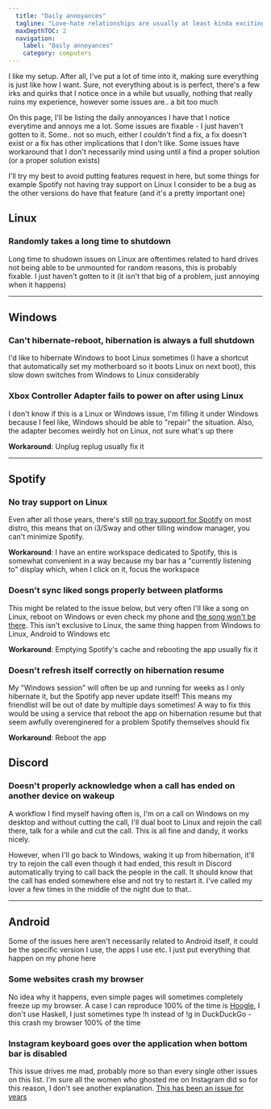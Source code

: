 ```yaml
---
  title: "Daily annoyances"
  tagline: "Love-hate relationships are usually at least kinda excitings, not so much here"
  maxDepthTOC: 2
  navigation:
    label: "Daily annoyances"
    category: computers
---
```


I like my setup. After all, I've put a lot of time into it, making sure everything is just like how I want. Sure, not everything about is is perfect, there's a few irks and quirks that I notice once in a while but usually, nothing that really ruins my experience, however some issues are.. a bit too much

On this page, I'll be listing the daily annoyances I have that I notice everytime and annoys me a lot. Some issues are fixable - I just haven't gotten to it. Some.. not so much, either I couldn't find a fix, a fix doesn't exist or a fix has other implications that I don't like. Some issues have workaround that I don't necessarily mind using until a find a proper solution (or a proper solution exists)

I'll try my best to avoid putting features request in here, but some things for example Spotify not having tray support on Linux I consider to be a bug as the other versions do have that feature (and it's a pretty important one)

## Linux

### Randomly takes a long time to shutdown

Long time to shudown issues on Linux are oftentimes related to hard drives not being able to be unmounted for random reasons, this is probably fixable. I just haven't gotten to it (it isn't that big of a problem, just annoying when it happens)

---

## Windows

### Can't hibernate-reboot, hibernation is always a full shutdown

I'd like to hibernate Windows to boot Linux sometimes (I have a shortcut that automatically set my motherboard so it boots Linux on next boot), this slow down switches from Windows to Linux considerably

### Xbox Controller Adapter fails to power on after using Linux

I don't know if this is a Linux or Windows issue, I'm filling it under Windows because I feel like, Windows should be able to "repair" the situation. Also, the adapter becomes weirdly hot on Linux, not sure what's up there

**Workaround**: Unplug replug usually fix it

---

## Spotify

### No tray support on Linux

Even after all those years, there's still [no tray support for Spotify](https://community.spotify.com/t5/Desktop-Linux/Cannot-minimize-to-tray-on-Linux/td-p/1703131) on most distro, this means that on i3/Sway and other tilling window manager, you can't minimize Spotify.

**Workaround**: I have an entire workspace dedicated to Spotify, this is somewhat convenient in a way because my bar has a "currently listening to" display which, when I click on it, focus the workspace

### Doesn't sync liked songs properly between platforms

This might be related to the issue below, but very often I'll like a song on Linux, reboot on Windows or even check my phone and [the song won't be there](https://community.spotify.com/t5/Desktop-Windows/Spotify-liked-songs-not-syncing-properly-across-android-and/td-p/4782488). This isn't exclusive to Linux, the same thing happen from Windows to Linux, Android to Windows etc

**Workaround**: Emptying Spotify's cache and rebooting the app usually fix it

### Doesn't refresh itself correctly on hibernation resume

My "Windows session" will often be up and running for weeks as I only hibernate it, but the Spotify app never update itself! This means my friendlist will be out of date by multiple days sometimes! A way to fix this would be using a service that reboot the app on hibernation resume but that seem awfully overenginered for a problem Spotify themselves should fix

**Workaround**: Reboot the app

## Discord

### Doesn't properly acknowledge when a call has ended on another device on wakeup

A workflow I find myself having often is, I'm on a call on Windows on my desktop and without cutting the call, I'll dual boot to Linux and rejoin the call there, talk for a while and cut the call. This is all fine and dandy, it works nicely.

However, when I'll go back to Windows, waking it up from hibernation, it'll try to rejoin the call even though it had ended, this result in Discord automatically trying to call back the people in the call. It should know that the call has ended somewhere else and not try to restart it. I've called my lover a few times in the middle of the night due to that..

---

## Android

Some of the issues here aren't necessarily related to Android itself, it could be the specific version I use, the apps I use etc. I just put everything that happen on my phone here

### Some websites crash my browser

No idea why it happens, even simple pages will sometimes completely freeze up my browser. A case I can reproduce 100% of the time is [Hoogle](https://hoogle.haskell.org/), I don't use Haskell, I just sometimes type !h instead of !g in DuckDuckGo - this crash my browser 100% of the time

### Instagram keyboard goes over the application when bottom bar is disabled

This issue drives me mad, probably more so than every single other issues on this list. I'm sure all the women who ghosted me on Instagram did so for this reason, I don't see another explanation. [This has been an issue for years](https://forums.androidcentral.com/ask-question/848949-keyboard-covers-what-im-typing-instagram.html)
